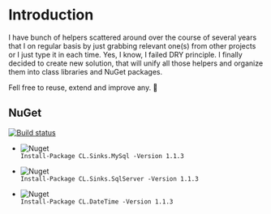 # Introduction 
I have bunch of helpers scattered around over the course of several years that I on regular basis by just grabbing relevant one(s)
from other projects or I just type it in each time. Yes, I know, I failed DRY principle. 
I finally decided to create new solution, that will unify all those helpers and organize them into class libraries and NuGet packages.

Fell free to reuse, extend and improve any. 🤘

## NuGet

[![Build status](https://dev.azure.com/vpetkovic/HelperTools/_apis/build/status/HelperTools/HelperTools)](https://dev.azure.com/vpetkovic/HelperTools/_build/latest?definitionId=3)

- ![Nuget](https://img.shields.io/nuget/dt/CL.Sinks.MySql?label=CL.Sinks.MySql%20Downloads)
<br>`Install-Package CL.Sinks.MySql -Version 1.1.3`

- ![Nuget](https://img.shields.io/nuget/dt/CL.Sinks.SqlServer?label=%20CL.Sinks.SqlServer%20Downloads)
<br> `Install-Package CL.Sinks.SqlServer -Version 1.1.3`

- ![Nuget](https://img.shields.io/nuget/dt/CL.DateTime?label=%20CL.DateTime%20Downloads)
<br> `Install-Package CL.DateTime -Version 1.1.3`


